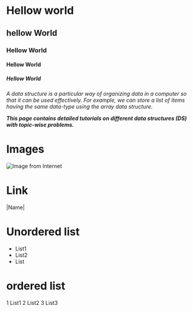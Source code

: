 # Hellow world
## hellow World
### Hellow World
#### Hellow World
##### Hellow World


*A data structure is a particular way of organizing data in a computer so that it can be used effectively. For example, we can store a list of items having the same data-type using the array data structure.* 

***This page contains detailed tutorials on different data structures (DS) with topic-wise problems.***

# Images
![Image from Internet](https://assets.eflorist.com/site/32084100/Homepage/Cover_6.jpg)

# Link
|Name|
# Unordered list
- List1
- List2
- List

# ordered list
1 List1
2 List2
3 List3
